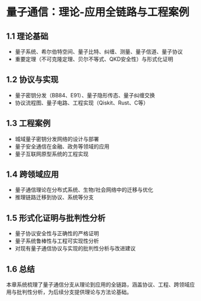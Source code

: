 # 量子通信：理论-应用全链路与工程案例

## 1.1 理论基础
- 量子系统、希尔伯特空间、量子比特、纠缠、测量、量子信道、量子协议
- 重要定理（不可克隆定理、贝尔不等式、QKD安全性）与形式化证明

## 1.2 协议与实现
- 量子密钥分发（BB84、E91）、量子隐形传态、量子纠缠交换
- 协议流程图、量子电路、工程实现（Qiskit、Rust、C等）

## 1.3 工程案例
- 城域量子密钥分发网络的设计与部署
- 量子安全通信在金融、政务等领域的应用
- 量子互联网原型系统的工程实现

## 1.4 跨领域应用
- 量子通信理论在分布式系统、生物/社会网络中的迁移与优化
- 推理链路迁移到协议、系统等分支

## 1.5 形式化证明与批判性分析
- 量子协议安全性与正确性的严格证明
- 量子系统鲁棒性与工程可实现性分析
- 对现有量子通信协议与实现的批判性分析与改进建议

## 1.6 总结
本章系统梳理了量子通信分支从理论到应用的全链路，涵盖协议、工程、跨领域应用与批判性分析，为后续分支提供理论与方法论基础。 